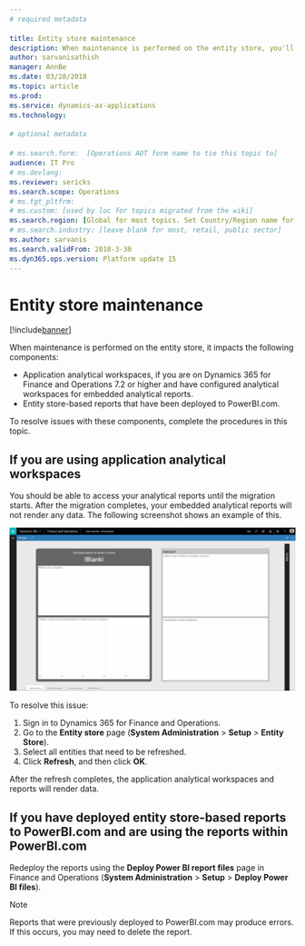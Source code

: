 ```yaml
---
# required metadata

title: Entity store maintenance
description: When maintenance is performed on the entity store, you'll need to complete the procedures listed in this topic.
author: sarvanisathish
manager: AnnBe
ms.date: 03/28/2018
ms.topic: article
ms.prod: 
ms.service: dynamics-ax-applications
ms.technology: 

# optional metadata

# ms.search.form:  [Operations AOT form name to tie this topic to]
audience: IT Pro
# ms.devlang: 
ms.reviewer: sericks
ms.search.scope: Operations
# ms.tgt_pltfrm: 
# ms.custom: [used by loc for topics migrated from the wiki]
ms.search.region: [Global for most topics. Set Country/Region name for localizations]
# ms.search.industry: [leave blank for most, retail, public sector]
ms.author: sarvanis
ms.search.validFrom: 2018-3-30 
ms.dyn365.ops.version: Platform update 15 
---
```


# Entity store maintenance

[!include[banner](../includes/banner.md)]

When maintenance is performed on the entity store, it impacts the following components:

- Application analytical workspaces, if you are on Dynamics 365 for Finance and Operations 7.2 or higher and have configured analytical workspaces for embedded analytical reports.
- Entity store-based reports that have been deployed to PowerBI.com.

To resolve issues with these components, complete the procedures in this topic.

## If you are using application analytical workspaces
You should be able to access your analytical reports until the migration starts. After the migration completes, your embedded analytical reports will not render any data. The following screenshot shows an example of this. 

![Blank PowerBI content](media/blank-powerbi.png)
 
To resolve this issue:

1.	Sign in to Dynamics 365 for Finance and Operations. 
2.	Go to the **Entity store** page (**System Administration** > **Setup** > **Entity Store**). 
3.	Select all entities that need to be refreshed. 
4.	Click **Refresh**, and then click **OK**. 

After the refresh completes, the application analytical workspaces and reports will render data.

## If you have deployed entity store-based reports to PowerBI.com and are using the reports within PowerBI.com
Redeploy the reports using the **Deploy Power BI report files** page in Finance and Operations (**System Administration** > **Setup** > **Deploy Power BI files**).

> [!Note]
> Reports that were previously deployed to PowerBI.com may produce errors. If this occurs, you may need to delete the report.

